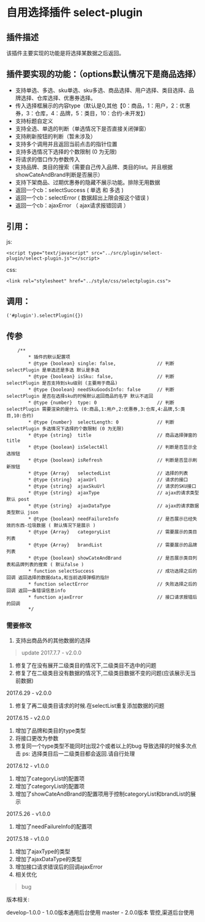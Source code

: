 # 自用选择插件 select-plugin

## 插件描述
该插件主要实现的功能是将选择某数据之后返回。

## 插件要实现的功能：（options默认情况下是商品选择）
* 支持单选、多选、sku单选、sku多选、商品选择、用户选择、类目选择、品牌选择、仓库选择、优惠券选择。
* 传入选择框展示的内容type（默认是0,其他【0：商品，1：用户，2：优惠券，3：仓库，4：品牌，5：类目，10：合约-未开发】）
* 支持标题自定义
* 支持全选、单选的判断（单选情况下是否直接关闭弹窗）
* 支持刷新按钮的判断（暂未涉及）
* 支持多个调用并且返回当前点击的指针位置
* 支持多选情况下选择的个数限制 (0 为无限)
* 将请求的借口作为参数传入
* 支持品牌、类目的搜索（需要自己传入品牌、类目的list。并且根据showCateAndBrand判断是否展示）
* 支持下架商品、过期优惠券的隐藏不展示功能。排除无用数据
* 返回一个cb：selectSuccess ( 单选 和 多选 )
* 返回一个cb：selectError ( 数据超出上限会报这个错误 )
* 返回一个cb：ajaxError （ ajax请求报错回调 ）

## 引用：
js:
```
<script type="text/javascript" src="../src/plugin/select-plugin/select-plugin.js"></script>
```
css:
```
<link rel="stylesheet" href="../style/css/selectplugin.css">
```

## 调用：
```
('#plugin').selectPlugin({})
```
## 传参
```
    /**
        * 插件的默认配置项
        * @type {boolean} single: false,               // 判断 selectPlugin 是单选还是多选 默认是多选
        * @type {boolean} isSku: false,                // 判断 selectPlugin 是否支持到sku级别 (主要用于商品)
        * @type {boolean} needSkuGoodsInfo: false      // 判断 selectPlugin 是否在选择sku的时候默认返回商品的名字 默认不返回
        * @type {number}  type: 0                      // 判断 selectPlugin 需要渲染的是什么 (0:商品,1:用户,2:优惠券,3:仓库,4:品牌,5:类目,10:合约)
        * @type {number}  selectLength: 0              // 判断 selectPlugin 多选情况下选择的个数限制 (0 为无限)
        * @type {string}  title                        // 商品选择弹窗的title
        * @type {boolean} isSelectAll                  // 判断是否显示全选按钮
        * @type {boolean} isRefresh                    // 判断是否显示刷新按钮
        * @type {Array}   selectedList                 // 选择的列表
        * @type {string}  ajaxUrl                      // 请求的接口
        * @type {string}  ajaxSkuUrl                   // 请求的SKU接口
        * @type {string}  ajaxType                     // ajax的请求类型默认 post
        * @type {string}  ajaxDataType                 // ajax的请求数据类型默认 json
        * @type {boolean} needFailureInfo              // 是否展示已经失效的东西-垃圾数据 ( 默认情况下是展示 )
        * @type {Array}   categoryList                 // 需要展示的类目列表
        * @type {Array}   brandList                    // 需要展示的品牌列表
        * @type {boolean} showCateAndBrand             // 是否展示类目列表和品牌列表的搜索 ( 默认false )
        * function selectSuccess                       // 成功选择之后的回调 返回选择的数据data,和当前选择弹框的指针
        * function selectError                         // 失败选择之后的回调 返回一条错误信息info
        * function ajaxError                           // 接口请求报错后的回调
        */
 ```
### 需要修改
 1. 支持出商品外的其他数据的选择


> update
2017.7.7 - v2.0.0
1. 修复了在没有展开二级类目的情况下,二级类目不选中的问题
2. 修复了在二级类目没有数据的情况下,二级类目数据不变的问题(应该展示无当前数据)

2017.6.29 - v2.0.0
1. 修复了再二级类目请求的时候.在selectList重复添加数据的问题

2017.6.15 - v2.0.0
1. 增加了品牌和类目的type类型
2. 将接口更改为参数
3. 修复同一个type类型不能同时出现2个或者以上的bug 导致选择的时候多次点击
ps: 选择类目后一二级类目都会返回.请自行处理

2017.6.12 - v1.0.0
1. 增加了categoryList的配置项
2. 增加了categoryList的配置项
3. 增加了showCateAndBrand的配置项用于控制categoryList和brandList的展示

2017.5.26 - v1.0.0
1. 增加了needFailureInfo的配置项

2017.5.18 - v1.0.0
1. 增加了ajaxType的类型
2. 增加了ajaxDataType的类型
3. 增加接口请求错误后的回调ajaxError
4. 相关优化

> bug

版本相关:

develop-1.0.0 - 1.0.0版本通用后台使用
master - 2.0.0版本 管控,渠道后台使用


 
